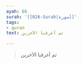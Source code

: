 ```yaml
---
ayah: 66
surah: '[[026-Surah|سورة]]'
tags:
- quran
text: ثم أغرقنا الآخرين

---
```

> ثم أغرقنا الآخرين
